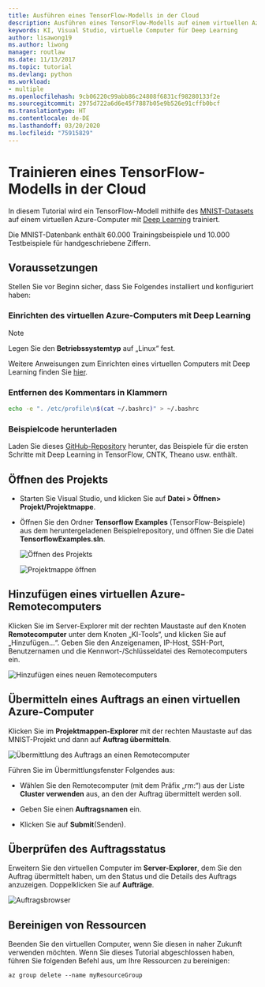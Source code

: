 ```yaml
---
title: Ausführen eines TensorFlow-Modells in der Cloud
description: Ausführen eines TensorFlow-Modells auf einem virtuellen Azure-Computer für Deep Learning
keywords: KI, Visual Studio, virtuelle Computer für Deep Learning
author: lisawong19
ms.author: liwong
manager: routlaw
ms.date: 11/13/2017
ms.topic: tutorial
ms.devlang: python
ms.workload:
- multiple
ms.openlocfilehash: 9cb06220c99abb86c24808f6831cf98280133f2e
ms.sourcegitcommit: 2975d722a6d6e45f7887b05e9b526e91cffb0bcf
ms.translationtype: HT
ms.contentlocale: de-DE
ms.lasthandoff: 03/20/2020
ms.locfileid: "75915829"
---
```

# <a name="train-a-tensorflow-model-in-the-cloud"></a>Trainieren eines TensorFlow-Modells in der Cloud

In diesem Tutorial wird ein TensorFlow-Modell mithilfe des [MNIST-Datasets](http://yann.lecun.com/exdb/mnist/) auf einem virtuellen Azure-Computer mit [Deep Learning](/azure/machine-learning/data-science-virtual-machine/deep-learning-dsvm-overview) trainiert.

Die MNIST-Datenbank enthält 60.000 Trainingsbeispiele und 10.000 Testbeispiele für handgeschriebene Ziffern.

## <a name="prerequisites"></a>Voraussetzungen
Stellen Sie vor Beginn sicher, dass Sie Folgendes installiert und konfiguriert haben:

### <a name="setup-azure-deep-learning-virtual-machine"></a>Einrichten des virtuellen Azure-Computers mit Deep Learning

> [!NOTE]
> Legen Sie den **Betriebssystemtyp** auf „Linux“ fest.

Weitere Anweisungen zum Einrichten eines virtuellen Computers mit Deep Learning finden Sie [hier](/azure/machine-learning/data-science-virtual-machine/provision-deep-learning-dsvm).

### <a name="remove-comment-in-parens"></a>Entfernen des Kommentars in Klammern

```bash
echo -e ". /etc/profile\n$(cat ~/.bashrc)" > ~/.bashrc
```

### <a name="download-sample-code"></a>Beispielcode herunterladen

Laden Sie dieses [GitHub-Repository](https://github.com/Microsoft/samples-for-ai) herunter, das Beispiele für die ersten Schritte mit Deep Learning in TensorFlow, CNTK, Theano usw. enthält.

## <a name="open-project"></a>Öffnen des Projekts

- Starten Sie Visual Studio, und klicken Sie auf **Datei > Öffnen> Projekt/Projektmappe**.

- Öffnen Sie den Ordner **Tensorflow Examples** (TensorFlow-Beispiele) aus dem heruntergeladenen Beispielrepository, und öffnen Sie die Datei **TensorflowExamples.sln**.

   ![Öffnen des Projekts](media/tensorflow-local/open-project.png)

   ![Projektmappe öffnen](media/tensorflow-local/open-solution.png)

## <a name="add-azure-remote-vm"></a>Hinzufügen eines virtuellen Azure-Remotecomputers

Klicken Sie im Server-Explorer mit der rechten Maustaste auf den Knoten **Remotecomputer** unter dem Knoten „KI-Tools“, und klicken Sie auf „Hinzufügen...“. Geben Sie den Anzeigenamen, IP-Host, SSH-Port, Benutzernamen und die Kennwort-/Schlüsseldatei des Remotecomputers ein.

![Hinzufügen eines neuen Remotecomputers](media/tensorflow-vm/add-remote-vm.png)

## <a name="submit-job-to-azure-vm"></a>Übermitteln eines Auftrags an einen virtuellen Azure-Computer
Klicken Sie im **Projektmappen-Explorer** mit der rechten Maustaste auf das MNIST-Projekt und dann auf **Auftrag übermitteln**.

![Übermittlung des Auftrags an einen Remotecomputer](media/tensorflow-vm/job-submission.png)

Führen Sie im Übermittlungsfenster Folgendes aus:

- Wählen Sie den Remotecomputer (mit dem Präfix „rm:“) aus der Liste **Cluster verwenden** aus, an den der Auftrag übermittelt werden soll.

- Geben Sie einen **Auftragsnamen** ein.

- Klicken Sie auf **Submit**(Senden).

## <a name="check-status-of-job"></a>Überprüfen des Auftragsstatus
Erweitern Sie den virtuellen Computer im **Server-Explorer**, dem Sie den Auftrag übermittelt haben, um den Status und die Details des Auftrags anzuzeigen. Doppelklicken Sie auf **Aufträge**.

![Auftragsbrowser](media/tensorflow-vm/job-browser.png)

## <a name="clean-up-resources"></a>Bereinigen von Ressourcen

Beenden Sie den virtuellen Computer, wenn Sie diesen in naher Zukunft verwenden möchten. Wenn Sie dieses Tutorial abgeschlossen haben, führen Sie folgenden Befehl aus, um Ihre Ressourcen zu bereinigen:

```azurecli-interactive
az group delete --name myResourceGroup
```

